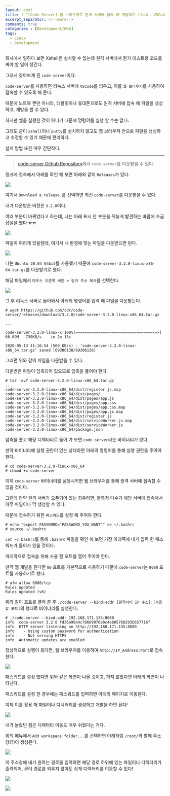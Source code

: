 ```yaml
---
layout: post
title: ! "[Code-Server] 웹 브라우저로 원격 서버에 접속 해 개발하기 (feat. VSCode)"
excerpt_separator: <!--more-->
comments: true
categories : [Development/Web]
tags:
  - Linux
  - Development
---
```


회사에서 일하다 보면 Xshell은 설치할 수 없는데 원격 서버에서 뭔가 테스트용 코드를 짜야 할 일이 생긴다.  

그래서 찾아보게 된 `code-server`이다.  

<!--more-->

`code-server`를 사용하면 리눅스 서버에 `VSCode`를 띄우고, 이를 `웹 브라우저`를 사용하여 접속할 수 있도록 해 준다.  

때문에 노트북 뿐만 아니라, 태블릿이나 휴대폰으로도 원격 서버에 접속 해 파일을 생성하고, 개발을 할 수 있다.  

하지만 쉘을 실행한 것이 아니기 때문에 명령어를 실행 할 수는 없다.  

그래도 굳이 `xshell`이나 `putty`를 설치하지 않고도 웹 브라우저 만으로 파일을 생성하고 수정할 수 있기 때문에 편리하다.  

설치 방법 또한 매우 간단하다.  

---  

> [code-server Github Repository](https://github.com/cdr/code-server)에서 `code-server`를 다운받을 수 있다.  

링크에 접속해서 아래를 확인 해 보면 아래와 같이 `Releases`가 있다.  

![](/images/development/code-server/code-server_01.png)  

여기서 `Download a release.`를 선택하면 최신 `code-server`를 다운받을 수 있다.  

내가 다운받은 버전은 `3.2.0`이다.  

여러 부분이 바뀌었다고 하는데, 나는 아래 표시 한 부분을 뒤늦게 발견하는 바람에 조금 삽질을 했다 ㅠㅠ  

![](/images/development/code-server/code-server_02.png)  

파일이 여러개 있을텐데, 여기서 내 환경에 맞는 파일을 다운받으면 된다.  

![](/images/development/code-server/code-server_03.png)  

나는 `Ubuntu 20.04 64bit`를 사용했기 때문에 `code-server-3.2.0-linux-x86-64.tar.gz`를 다운받기로 했다.  

해당 파일에서 `마우스 오른쪽 버튼 > 링크 주소 복사`를 선택한다.  

![](/images/development/code-server/code-server_04.png)  

그 후 리눅스 서버로 돌아와서 아래의 명령어를 입력 해 파일을 다운받는다.  

```
# wget https://github.com/cdr/code-server/releases/download/3.2.0/code-server-3.2.0-linux-x86_64.tar.gz

...

code-server-3.2.0-linux-x 100%[====================================>]  66.09M   739KB/s    in 2m 13s  

2020-05-13 11:16:54 (509 KB/s) - ‘code-server-3.2.0-linux-x86_64.tar.gz’ saved [69306138/69306138]
```

그러면 위와 같이 파일을 다운받을 수 있다.  

다운받은 파일이 압축되어 있으므로 압축을 풀어야 한다.  

```
# tar -xvf code-server-3.2.0-linux-x86_64.tar.gz
...
code-server-3.2.0-linux-x86_64/dist/register.js.map
code-server-3.2.0-linux-x86_64/dist/pages/
code-server-3.2.0-linux-x86_64/dist/pages/app.js
code-server-3.2.0-linux-x86_64/dist/pages/app.css
code-server-3.2.0-linux-x86_64/dist/pages/app.css.map
code-server-3.2.0-linux-x86_64/dist/pages/app.js.map
code-server-3.2.0-linux-x86_64/dist/register.js
code-server-3.2.0-linux-x86_64/dist/serviceWorker.js.map
code-server-3.2.0-linux-x86_64/dist/serviceWorker.js
code-server-3.2.0-linux-x86_64/package.json
```

압축을 풀고 해당 디렉터리로 들어 가 보면 `code-server`라는 바이너리가 있다.  

만약 바이너리에 실행 권한이 없는 상태라면 아래의 명령어를 통해 실행 권한을 주어야 한다.  

```
# cd code-server-3.2.0-linux-x86_64
# chmod +x code-server
```

이제 `code-server` 바이너리를 실행시키면 웹 브라우저를 통해 원격 서버에 접속할 수 있을 것이다.  

그런데 만약 원격 서버가 오픈되어 있는 경우라면, 불특정 다수가 해당 서버에 접속해서 아무 파일이나 막 생성할 수 있다.  

때문에 접속하기 위한 `패스워드`를 설정 해 주어야 한다.  

```
# echo "export PASSWORD='PASSWORD_YOU_WANT'" >> ~/.bashrc
# source ~/.bashrc
```

`cat ~/.bashrc`를 통해 `.bashrc` 파일을 확인 해 보면 가장 아래쪽에 내가 입력 한 패스워드가 들어가 있을 것이다.  

마지막으로 접속을 위해 사용 할 포트를 열어 주어야 한다.  

만약 웹 개발을 한다면 `80` 포트를 기본적으로 사용하기 때문에 `code-server`는 `8080` 포트를 사용하기로 했다.  

```
# ufw allow 8080/tcp
Rules updated
Rules updated (v6)
```

위와 같이 포트를 열어 준 후 `./code-server --bind-addr [원격서버 IP 주소]:[사용할 포트]`의 형태로 바이너리를 실행한다.  

```
# ./code-server --bind-addr 192.168.171.135:8080
info  code-server 3.2.0 fd36a99a4c78669970ebc4eb05768293b657716f
info  HTTP server listening on http://192.168.171.135:8080
info    - Using custom password for authentication
info    - Not serving HTTPS
info  Automatic updates are enabled
```

정상적으로 실행이 됬다면, 웹 브라우저를 이용하여 `http://IP_Address:Port`로 접속한다.  

![](/images/development/code-server/code-server_05.png)  

패스워드를 설정 했다면 위와 같은 화면이 나올 것이고, 하지 않았다면 아래의 화면이 나타난다.  

패스워드를 설정 한 경우에는 패스워드를 입력하면 아래의 페이지로 이동한다.  

이제 이를 활용 해 파일이나 디렉터리를 생성하고 개발을 하면 된다!  

![](/images/development/code-server/code-server_06.png)  

내가 놀랐던 점은 디렉터리 이동도 매우 쉬웠다는 거다.  

위의 메뉴에서 `Add workspace folder...`를 선택하면 아래처럼 `/root/`와 함께 주소창(?)이 생성된다.  

![](/images/development/code-server/code-server_07.png)  

이 주소창에 내가 원하는 경로를 입력하면 해당 경로 하위에 있는 파일이나 디렉터리가 출력되어, 굳이 경로를 외우지 않아도 쉽게 디렉터리를 이동할 수 있다!  

![](/images/development/code-server/code-server_08.png)  

![](/images/development/code-server/code-server_09.png)  
